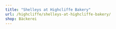 ```yaml
---
title: "Shelleys at Highcliffe Bakery"
url: /highcliffe/shelleys-at-highcliffe-bakery/
shop: Bäckerei
---
```

